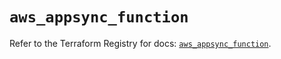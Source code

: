 # `aws_appsync_function`

Refer to the Terraform Registry for docs: [`aws_appsync_function`](https://registry.terraform.io/providers/hashicorp/aws/5.78.0/docs/resources/appsync_function).
